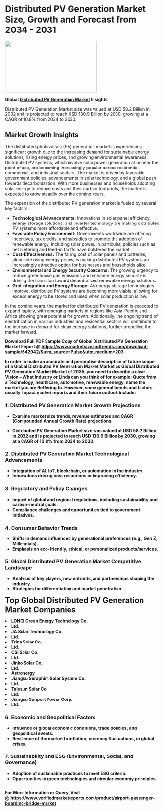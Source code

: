 <H1>Distributed PV Generation Market Size, Growth and Forecast from 2034 - 2031</H1><img class="aligncenter size-medium wp-image-584254" src="https://thirdeyenews.in/wp-content/uploads/2034/09/Global-Market-Research-300x168.jpeg" alt="" width="300" height="168" /><p><strong>Global&nbsp;<a href="https://www.marketsizeandtrends.com/download-sample/642942/&amp;utm_source=Pulse&amp;utm_medium=203">Distributed PV Generation Market</a> Insights</strong></p><p>Distributed PV Generation Market size was valued at USD 58.2 Billion in 2032 and is projected to reach USD 130.9 Billion by 2030, growing at a CAGR of 10.8% from 2034 to 2030.</p><p><h2>Market Growth Insights</h2> <p>The distributed photovoltaic (PV) generation market is experiencing significant growth due to the increasing demand for sustainable energy solutions, rising energy prices, and growing environmental awareness. Distributed PV systems, which involve solar power generation at or near the point of use, are becoming increasingly popular across residential, commercial, and industrial sectors. The market is driven by favorable government policies, advancements in solar technology, and a global push towards decarbonization. With more businesses and households adopting solar energy to reduce costs and their carbon footprints, the market is expected to grow steadily over the coming years.</p> <p><strong></strong></p> <p>The expansion of the distributed PV generation market is fueled by several key factors: <ul> <li><strong>Technological Advancements:</strong> Innovations in solar panel efficiency, energy storage solutions, and inverter technology are making distributed PV systems more affordable and effective.</li> <li><strong>Favorable Policy Environment:</strong> Governments worldwide are offering incentives, tax credits, and subsidies to promote the adoption of renewable energy, including solar power. In particular, policies such as net metering and feed-in tariffs have bolstered the market.</li> <li><strong>Cost-Effectiveness:</strong> The falling cost of solar panels and batteries, alongside rising energy prices, is making distributed PV systems an increasingly attractive option for businesses and households alike.</li> <li><strong>Environmental and Energy Security Concerns:</strong> The growing urgency to reduce greenhouse gas emissions and enhance energy security is driving the transition toward decentralized renewable energy solutions.</li> <li><strong>Grid Integration and Energy Storage:</strong> As energy storage technologies improve, distributed PV systems are becoming more viable, allowing for excess energy to be stored and used when solar production is low.</li> </ul> <p>In the coming years, the market for distributed PV generation is expected to expand rapidly, with emerging markets in regions like Asia-Pacific and Africa showing great potential for growth. Additionally, the ongoing trend of electrification in various industries and residential sectors will contribute to the increase in demand for clean energy solutions, further propelling the market forward.</p> <p><strong></p><p><span class=""><strong>Download Full PDF Sample Copy of Global Distributed PV Generation Market Report</strong> @ <a href="https://www.marketsizeandtrends.com/download-sample/642942/&amp;utm_source=Pulse&amp;utm_medium=203" target="_blank">https://www.marketsizeandtrends.com/download-sample/642942/&amp;utm_source=Pulse&amp;utm_medium=203</a></span></p><p>In order to make an accurate and perceptive description of future scope of a Global&nbsp;Distributed PV Generation Market Market as Global&nbsp;Distributed PV Generation Market Market of 2035, you need to describe a clear Vision &ndash; What Industry or Linda can you think of for example: Quote from a Technology, healthcare, automotive, renewable energy, name the market you are Reffering to. However, some general trends and factors usually impact market reports and their future outlook include:</p><h3>1.&nbsp;<strong>Distributed PV Generation Market Growth Projections</strong></h3><ul><li>Examine market size trends, revenue estimates and CAGR (Compounded Annual Growth Rate) projections.</li><li><p>Distributed PV Generation Market size was valued at USD 58.2 Billion in 2032 and is projected to reach USD 130.9 Billion by 2030, growing at a CAGR of 10.8% from 2034 to 2030.</p></li></ul><h3>2.&nbsp;<strong>Distributed PV Generation Market Technological Advancements</strong></h3><ul><li>Integration of AI, IoT, blockchain, or automation in the industry.</li><li>Innovations driving cost reductions or improving efficiency.</li></ul><h3>3.&nbsp;<strong>Regulatory and Policy Changes</strong></h3><ul><li>Impact of global and regional regulations, including sustainability and carbon-neutral goals.</li><li>Compliance challenges and opportunities tied to government initiatives.</li></ul><h3>4.&nbsp;<strong>Consumer Behavior Trends</strong></h3><ul><li>Shifts in demand influenced by generational preferences (e.g., Gen Z, Millennials).</li><li>Emphasis on eco-friendly, ethical, or personalized products/services.</li></ul><h3>5.&nbsp;<strong>Global Distributed PV Generation Market Competitive Landscape</strong></h3><ul><li>Analysis of key players, new entrants, and partnerships shaping the industry.</li><li>Strategies for differentiation and market penetration.</li></ul><p data-pm-slice="1 1 []"><span style="color: inherit; font-family: inherit; font-size: 25px;">Top Global Distributed PV Generation Market Companies</span></p><div class="" data-test-id=""><p><li>LONGi Green Energy Technology Co.</li><li> Ltd.</li><li> JA Solar Technology Co.</li><li> Ltd.</li><li> Trina Solar Co.</li><li> Ltd.</li><li> CSI Solar Co.</li><li> Ltd.</li><li> Jinko Solar Co.</li><li> Ltd.</li><li> Astronergy</li><li> Jiangsu Seraphim Solar System Co.</li><li> Ltd.</li><li> Talesun Solar Co.</li><li> Ltd.</li><li> Jiangsu Sunport Power Corp.</li><li> Ltd.</li></p></div><h3>6.&nbsp;<strong>Economic and Geopolitical Factors</strong></h3><ul><li>Influence of global economic conditions, trade policies, and geopolitical events.</li><li>Resilience of the market to inflation, currency fluctuations, or global crises.</li></ul><h3>7.&nbsp;<strong>Sustainability and ESG (Environmental, Social, and Governance)</strong></h3><ul><li>Adoption of sustainable practices to meet ESG criteria.</li><li>Opportunities in green technologies and circular economy principles.</li></ul><h2><strong style="font-size: 14px;">For More Information or Query, Visit @&nbsp;</strong><a style="background-color: #ffffff; font-size: 14px;" href="https://www.marketsizeandtrends.com/report/distributed-pv-generation-market/" target="_blank">https://www.verifiedmarketreports.com/product/airport-passenger-boarding-bridge-market</a></h2>
